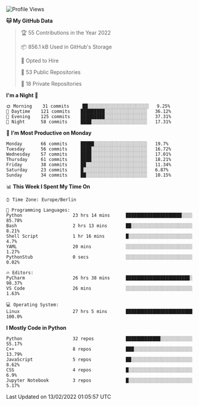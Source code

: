 <!--START_SECTION:waka-->
![Profile Views](http://img.shields.io/badge/Profile%20Views-0-blue)

**🐱 My GitHub Data** 

> 🏆 55 Contributions in the Year 2022
 > 
> 📦 856.1 kB Used in GitHub's Storage 
 > 
> 💼 Opted to Hire
 > 
> 📜 53 Public Repositories 
 > 
> 🔑 18 Private Repositories  
 > 
**I'm a Night 🦉** 

```text
🌞 Morning    31 commits     ██░░░░░░░░░░░░░░░░░░░░░░░   9.25% 
🌆 Daytime    121 commits    █████████░░░░░░░░░░░░░░░░   36.12% 
🌃 Evening    125 commits    █████████░░░░░░░░░░░░░░░░   37.31% 
🌙 Night      58 commits     ████░░░░░░░░░░░░░░░░░░░░░   17.31%

```
📅 **I'm Most Productive on Monday** 

```text
Monday       66 commits     █████░░░░░░░░░░░░░░░░░░░░   19.7% 
Tuesday      56 commits     ████░░░░░░░░░░░░░░░░░░░░░   16.72% 
Wednesday    57 commits     ████░░░░░░░░░░░░░░░░░░░░░   17.01% 
Thursday     61 commits     ████░░░░░░░░░░░░░░░░░░░░░   18.21% 
Friday       38 commits     ██░░░░░░░░░░░░░░░░░░░░░░░   11.34% 
Saturday     23 commits     █░░░░░░░░░░░░░░░░░░░░░░░░   6.87% 
Sunday       34 commits     ██░░░░░░░░░░░░░░░░░░░░░░░   10.15%

```


📊 **This Week I Spent My Time On** 

```text
⌚︎ Time Zone: Europe/Berlin

💬 Programming Languages: 
Python                   23 hrs 14 mins      █████████████████████░░░░   85.78% 
Bash                     2 hrs 13 mins       ██░░░░░░░░░░░░░░░░░░░░░░░   8.21% 
Shell Script             1 hr 16 mins        █░░░░░░░░░░░░░░░░░░░░░░░░   4.7% 
YAML                     20 mins             ░░░░░░░░░░░░░░░░░░░░░░░░░   1.27% 
PythonStub               0 secs              ░░░░░░░░░░░░░░░░░░░░░░░░░   0.02%

🔥 Editors: 
PyCharm                  26 hrs 38 mins      ████████████████████████░   98.37% 
VS Code                  26 mins             ░░░░░░░░░░░░░░░░░░░░░░░░░   1.63%

💻 Operating System: 
Linux                    27 hrs 5 mins       █████████████████████████   100.0%

```

**I Mostly Code in Python** 

```text
Python                   32 repos            █████████████░░░░░░░░░░░░   55.17% 
C++                      8 repos             ███░░░░░░░░░░░░░░░░░░░░░░   13.79% 
JavaScript               5 repos             ██░░░░░░░░░░░░░░░░░░░░░░░   8.62% 
CSS                      4 repos             █░░░░░░░░░░░░░░░░░░░░░░░░   6.9% 
Jupyter Notebook         3 repos             █░░░░░░░░░░░░░░░░░░░░░░░░   5.17%

```



 Last Updated on 13/02/2022 01:05:57 UTC
<!--END_SECTION:waka-->　　
